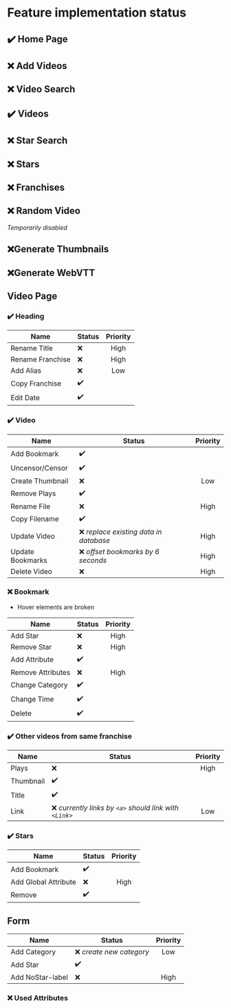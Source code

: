 # Feature implementation status

## :heavy_check_mark: Home Page

## :x: Add Videos

## :x: Video Search

## :heavy_check_mark: Videos

## :x: Star Search

## :x: Stars

## :x: Franchises

## :x: Random Video

_Temporarily disabled_

## :x:Generate Thumbnails

## :x:Generate WebVTT

## Video Page

### :heavy_check_mark: Heading

| Name             | Status             | Priority |
| ---------------- | ------------------ | :------: |
| Rename Title     | :x:                |   High   |
| Rename Franchise | :x:                |   High   |
| Add Alias        | :x:                |   Low    |
| Copy Franchise   | :heavy_check_mark: |          |
| Edit Date        | :heavy_check_mark: |          |

### :heavy_check_mark: Video

| Name             | Status                                  | Priority |
| ---------------- | --------------------------------------- | :------: |
| Add Bookmark     | :heavy_check_mark:                      |          |
| Uncensor/Censor  | :heavy_check_mark:                      |          |
| Create Thumbnail | :x:                                     |   Low    |
| Remove Plays     | :heavy_check_mark:                      |          |
| Rename File      | :x:                                     |   High   |
| Copy Filename    | :heavy_check_mark:                      |          |
| Update Video     | :x: _replace existing data in database_ |   High   |
| Update Bookmarks | :x: _offset bookmarks by 6 seconds_     |   High   |
| Delete Video     | :x:                                     |   High   |

### :x: Bookmark

-   Hover elements are broken

| Name              | Status             | Priority |
| ----------------- | ------------------ | :------: |
| Add Star          | :x:                |   High   |
| Remove Star       | :x:                |   High   |
| Add Attribute     | :heavy_check_mark: |          |
| Remove Attributes | :x:                |   High   |
| Change Category   | :heavy_check_mark: |          |
| Change Time       | :heavy_check_mark: |          |
| Delete            | :heavy_check_mark: |          |

### :heavy_check_mark: Other videos from same franchise

| Name      | Status                                                   | Priority |
| --------- | -------------------------------------------------------- | :------: |
| Plays     | :x:                                                      |   High   |
| Thumbnail | :heavy_check_mark:                                       |          |
| Title     | :heavy_check_mark:                                       |          |
| Link      | :x: _currently links by `<a>` should link with `<Link>`_ |   Low    |

### :heavy_check_mark: Stars

| Name                 | Status             | Priority |
| -------------------- | ------------------ | :------: |
| Add Bookmark         | :heavy_check_mark: |          |
| Add Global Attribute | :x:                |   High   |
| Remove               | :heavy_check_mark: |          |

## Form

| Name             | Status                    | Priority |
| ---------------- | ------------------------- | :------: |
| Add Category     | :x: _create new category_ |   Low    |
| Add Star         | :heavy_check_mark:        |          |
| Add NoStar-label | :x:                       |   High   |

### :x: Used Attributes

